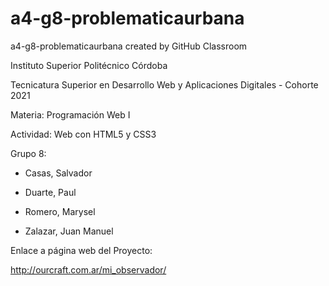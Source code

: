 # a4-g8-problematicaurbana
a4-g8-problematicaurbana created by GitHub Classroom

Instituto Superior Politécnico Córdoba

Tecnicatura Superior en Desarrollo Web y Aplicaciones Digitales - Cohorte 2021

Materia: Programación Web I

Actividad: Web con HTML5 y CSS3

Grupo 8: 

- Casas, Salvador

- Duarte, Paul

- Romero, Marysel

- Zalazar, Juan Manuel


Enlace a página web del Proyecto: 

http://ourcraft.com.ar/mi_observador/
